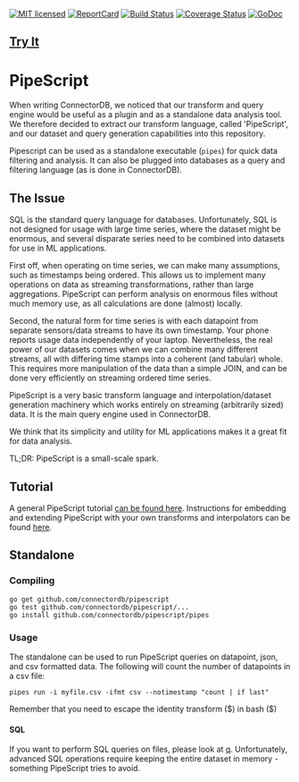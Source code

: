 [![MIT licensed](https://img.shields.io/badge/license-MIT-blue.svg)](https://github.com/connectordb/pipescript/blob/master/LICENSE)
[![ReportCard](https://goreportcard.com/badge/connectordb/pipescript)](https://goreportcard.com/report/connectordb/pipescript)
[![Build Status](https://travis-ci.org/connectordb/pipescript.svg)](https://travis-ci.org/connectordb/pipescript)
[![Coverage Status](https://coveralls.io/repos/connectordb/pipescript/badge.svg?branch=master&service=github)](https://coveralls.io/github/connectordb/pipescript?branch=master)
[![GoDoc](https://godoc.org/github.com/connectordb/pipescript?status.svg)](http://godoc.org/github.com/connectordb/pipescript)

##  [Try It](https://connectordb.github.io/pipescript)



# PipeScript

When writing ConnectorDB, we noticed that our transform and query engine would be useful as a
plugin and as a standalone data analysis tool. We therefore decided to extract our transform language, called 'PipeScript', and our
dataset and query generation capabilities into this repository.

Pipescript can be used as a standalone executable (`pipes`) for quick data filtering and analysis. It can also be plugged into databases
as a query and filtering language (as is done in ConnectorDB).

## The Issue

SQL is the standard query language for databases. Unfortunately, SQL is not designed for usage with large time series, where the dataset might be enormous, and several disparate series need to be combined into datasets for use in ML applications.

First off, when operating on time series, we can make many assumptions, such as timestamps being ordered. This allows us to implement many operations on data as streaming transformations, rather than large aggregations. PipeScript can perform analysis on enormous files without much memory use, as all calculations are done (almost) locally.

Second, the natural form for time series is with each datapoint from separate sensors/data streams to have its own timestamp. Your phone reports usage data independently of your laptop. Nevertheless, the real power of our datasets comes when we can combine many different streams, all with differing time stamps into a coherent (and tabular) whole. This requires more manipulation of the data than a simple JOIN, and can be done very efficiently on streaming ordered time series.

PipeScript is a very basic transform language and interpolation/dataset generation machinery which works entirely on streaming (arbitrarily sized) data. It is the main query engine used in ConnectorDB.

We think that its simplicity and utility for ML applications makes it a great fit for data analysis.

TL;DR: PipeScript is a small-scale spark.

## Tutorial

A general PipeScript tutorial [can be found here](https://connectordb.github.io/pipescript/docs/basics.html).
Instructions for embedding and extending PipeScript with your own transforms and interpolators can be found [here](https://connectordb.github.io/pipescript/docs/embedding.html).

## Standalone

### Compiling

```
go get github.com/connectordb/pipescript
go test github.com/connectordb/pipescript/...
go install github.com/connectordb/pipescript/pipes
```

### Usage

The standalone can be used to run PipeScript queries on datapoint, json, and csv formatted data. The following will count the number of datapoints in a csv file:

```
pipes run -i myfile.csv -ifmt csv --notimestamp "count | if last"
```

Remember that you need to escape the identity transform ($) in bash (\$)

#### SQL
If you want to perform SQL queries on files, please look at [q](https://github.com/harelba/q).
Unfortunately, advanced SQL operations require keeping the entire dataset in memory - something PipeScript tries to avoid.
